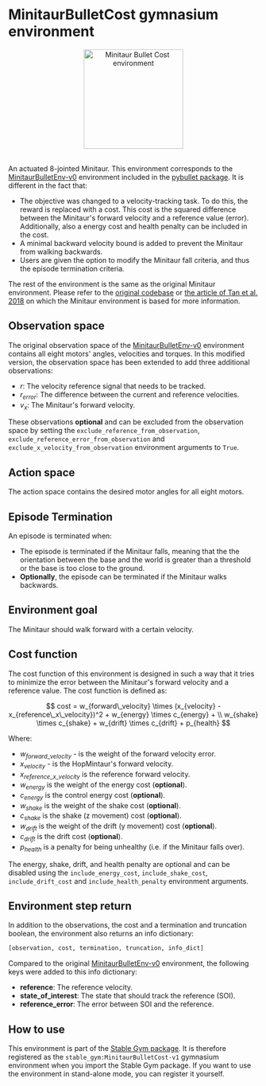# MinitaurBulletCost gymnasium environment

<div align="center">
    <img src="https://github.com/rickstaa/stable-gym/assets/17570430/541b3e99-a4f3-44af-a3e4-8b9b478a54b9" alt="Minitaur Bullet Cost environment" width="200px">
</div>
</br>

An actuated 8-jointed Minitaur. This environment corresponds to the [MinitaurBulletEnv-v0](https://github.com/bulletphysics/bullet3/blob/master/examples/pybullet/gym/pybullet_envs/bullet/minitaur_gym_env.py) environment included in the [pybullet package](https://pybullet.org/). It is different in the fact that:

*   The objective was changed to a velocity-tracking task. To do this, the
    reward is replaced with a cost. This cost is the squared difference between
    the Minitaur's forward velocity and a reference value (error). Additionally,
    also a energy cost and health penalty can be included in the cost.
*   A minimal backward velocity bound is added to prevent the Minitaur from
    walking backwards.
*   Users are given the option to modify the Minitaur fall criteria, and thus
    the episode termination criteria.

The rest of the environment is the same as the original Minitaur environment. Please refer to the [original codebase](https://github.com/bulletphysics/bullet3/blob/master/examples/pybullet/gym/pybullet_envs/bullet/minitaur_gym_env.py) or [the article of Tan et al. 2018](https://arxiv.org/abs/1804.10332) on which the Minitaur environment is based for more information.

## Observation space

The original observation space of the [MinitaurBulletEnv-v0](https://github.com/bulletphysics/bullet3/blob/master/examples/pybullet/gym/pybullet_envs/bullet/minitaur_gym_env.py) environment contains all eight motors' angles, velocities and torques. In this modified version, the observation space has been extended to add three additional observations:

*   $r$: The velocity reference signal that needs to be tracked.
*   $r_{error}$: The difference between the current and reference velocities.
*   $v_{x}$: The Minitaur's forward velocity.

These observations **optional** and can be excluded from the observation space by setting the `exclude_reference_from_observation`, `exclude_reference_error_from_observation` and `exclude_x_velocity_from_observation` environment arguments to `True`.

## Action space

The action space contains the desired motor angles for all eight motors.

## Episode Termination

An episode is terminated when:

*   The episode is terminated if the Minitaur falls, meaning that the
    the orientation between the base and the world is greater than a threshold or
    the base is too close to the ground.
*   **Optionally**, the episode can be terminated if the Minitaur walks backwards.

## Environment goal

The Minitaur should walk forward with a certain velocity.

## Cost function

The cost function of this environment is designed in such a way that it tries to minimize the error between the Minitaur's forward velocity and a reference value. The cost function is defined as:

$$
cost = w_{forward\_velocity} \times (x_{velocity} - x_{reference\_x\_velocity})^2 + w_{energy} \times c_{energy} + \\
w_{shake} \times c_{shake} + w_{drift} \times c_{drift} + p_{health}
$$

Where:

*   $w_{forward\_velocity}$ - is the weight of the forward velocity error.
*   $x_{velocity}$ - is the HopMintaur's forward velocity.
*   $x_{reference\_x\_velocity}$ is the reference forward velocity.
*   $w_{energy}$ is the weight of the energy cost (**optional**).
*   $c_{energy}$ is the control energy cost (**optional**).
*   $w_{shake}$ is the weight of the shake cost (**optional**).
*   $c_{shake}$ is the shake (z movement) cost (**optional**).
*   $w_{drift}$ is the weight of the drift (y movement) cost (**optional**).
*   $c_{drift}$ is the drift cost (**optional**).
*   $p_{health}$ is a penalty for being unhealthy (i.e. if the Minitaur falls over).

The energy, shake, drift, and health penalty are optional and can be disabled using the `include_energy_cost`, `include_shake_cost`, `include_drift_cost` and `include_health_penalty` environment arguments.

## Environment step return

In addition to the observations, the cost and a termination and truncation boolean, the environment also returns an info dictionary:

```python
[observation, cost, termination, truncation, info_dict]
```

Compared to the original [MinitaurBulletEnv-v0](https://github.com/bulletphysics/bullet3/blob/master/examples/pybullet/gym/pybullet_envs/bullet/minitaur_gym_env.py) environment, the following keys were added to this info dictionary:

*   **reference**: The reference velocity.
*   **state\_of\_interest**: The state that should track the reference (SOI).
*   **reference\_error**: The error between SOI and the reference.

## How to use

This environment is part of the [Stable Gym package](https://github.com/rickstaa/stable-gym). It is therefore registered as the `stable_gym:MinitaurBulletCost-v1` gymnasium environment when you import the Stable Gym package. If you want to use the environment in stand-alone mode, you can register it yourself.
